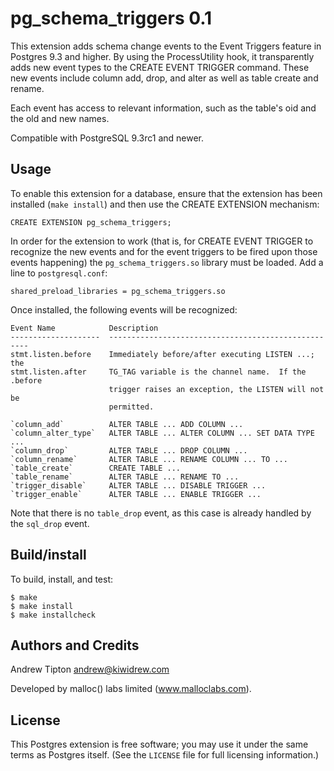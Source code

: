 pg\_schema\_triggers 0.1
========================
This extension adds schema change events to the Event Triggers feature in
Postgres 9.3 and higher.  By using the ProcessUtility hook, it transparently
adds new event types to the CREATE EVENT TRIGGER command.  These new events
include column add, drop, and alter as well as table create and rename.

Each event has access to relevant information, such as the table's oid and
the old and new names.

Compatible with PostgreSQL 9.3rc1 and newer.


Usage
-----
To enable this extension for a database, ensure that the extension has been
installed (`make install`) and then use the CREATE EXTENSION mechanism:

    CREATE EXTENSION pg_schema_triggers;

In order for the extension to work (that is, for CREATE EVENT TRIGGER to
recognize the new events and for the event triggers to be fired upon those
events happening) the `pg_schema_triggers.so` library must be loaded.  Add
a line to `postgresql.conf`:

    shared_preload_libraries = pg_schema_triggers.so

Once installed, the following events will be recognized:

    Event Name            Description
    --------------------  ----------------------------------------------------
    stmt.listen.before    Immediately before/after executing LISTEN ...;  the
    stmt.listen.after     TG_TAG variable is the channel name.  If the .before
                          trigger raises an exception, the LISTEN will not be
                          permitted.

    `column_add`          ALTER TABLE ... ADD COLUMN ...
    `column_alter_type`   ALTER TABLE ... ALTER COLUMN ... SET DATA TYPE ...
    `column_drop`         ALTER TABLE ... DROP COLUMN ...
    `column_rename`       ALTER TABLE ... RENAME COLUMN ... TO ...
    `table_create`        CREATE TABLE ...
    `table_rename`        ALTER TABLE ... RENAME TO ...
    `trigger_disable`     ALTER TABLE ... DISABLE TRIGGER ...
    `trigger_enable`      ALTER TABLE ... ENABLE TRIGGER ...

Note that there is no `table_drop` event, as this case is already handled by the
`sql_drop` event.


Build/install
-------------
To build, install, and test:

    $ make
    $ make install
    $ make installcheck


Authors and Credits
-------------------
Andrew Tipton       andrew@kiwidrew.com

Developed by malloc() labs limited (www.malloclabs.com).


License
-------
This Postgres extension is free software;  you may use it under the same terms
as Postgres itself.  (See the `LICENSE` file for full licensing information.)
